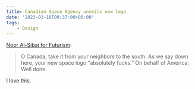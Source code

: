 ```yaml
---
title: Canadian Space Agency unveils new logo
date: '2023-03-18T09:37:00+00:00'
tags:
    - Design
---
```


[Noor Al-Sibai for Futurism](https://futurism.com/the-byte/new-canadian-space-agency-logo):

> O Canada, take it from your neighbors to the south: As we say down here, your new space logo “absolutely fucks.” On behalf of America: Well done.

I love this.